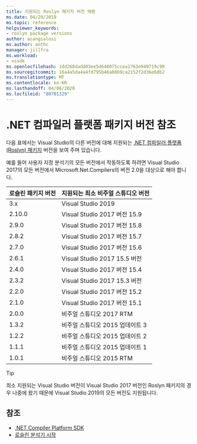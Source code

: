 ```yaml
---
title: 지원되는 Roslyn 패키지 버전 매핑
ms.date: 04/29/2019
ms.topic: reference
helpviewer_keywords:
- roslyn package versions
author: acangialosi
ms.author: anthc
manager: jillfra
ms.workload:
- vssdk
ms.openlocfilehash: 1dd268dadd03ee5d648075ccea1763e949719c90
ms.sourcegitcommit: 16a4a5da4a4fd795b46a0869ca2152f2d36e6db2
ms.translationtype: MT
ms.contentlocale: ko-KR
ms.lasthandoff: 04/06/2020
ms.locfileid: "80701329"
---
```

# <a name="net-compiler-platform-package-version-reference"></a>.NET 컴파일러 플랫폼 패키지 버전 참조

다음 표에서는 Visual Studio의 다른 버전에 대해 지원되는 [.NET 컴파일러 플랫폼(Roslyn) 패키지](https://www.nuget.org/packages/Microsoft.Net.Compilers/) 버전을 보여 주며 있습니다.

예를 들어 사용자 지정 분석기의 모든 버전에서 작동하도록 하려면 Visual Studio 2017의 모든 버전에서 Microsoft.Net.Compilers의 버전 2.0을 대상으로 해야 합니다.

| 로슬린 패키지 버전 | 지원되는 최소 비주얼 스튜디오 버전 |
| - | - |
| 3.x | Visual Studio 2019 |
| 2.10.0 | Visual Studio 2017 버전 15.9 |
| 2.9.0 | Visual Studio 2017 버전 15.8 |
| 2.8.2 | Visual Studio 2017 버전 15.7 |
| 2.7.0 | Visual Studio 2017 버전 15.6 |
| 2.6.1 | Visual Studio 2017 15.5 버전 |
| 2.4.0 | Visual Studio 2017 버전 15.4 |
| 2.3.2 | Visual Studio 2017 15.3 버전 |
| 2.2.0 | Visual Studio 2017 버전 15.2 |
| 2.1.0 | Visual Studio 2017 버전 15.1 |
| 2.0.0 | 비주얼 스튜디오 2017 RTM |
| 1.3.2 | 비주얼 스튜디오 2015 업데이트 3 |
| 1.2.2 | 비주얼 스튜디오 2015 업데이트 2 |
| 1.1.1 | 비주얼 스튜디오 2015 업데이트 1 |
| 1.0.1 | 비주얼 스튜디오 2015 RTM |

> [!TIP]
> 최소 지원되는 Visual Studio 버전이 Visual Studio 2017 버전인 Roslyn 패키지의 경우 나중에 왔기 때문에 Visual Studio 2019의 모든 버전도 지원됩니다.

## <a name="see-also"></a>참조

- [.NET Compiler Platform SDK](/dotnet/csharp/roslyn-sdk/)
- [로슬린 분석기 시작](getting-started-with-roslyn-analyzers.md)
